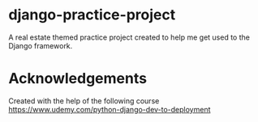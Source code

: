 # django-practice-project
A real estate themed practice project created to help me get used to the Django framework.

# Acknowledgements 
Created with the help of the following course https://www.udemy.com/python-django-dev-to-deployment
